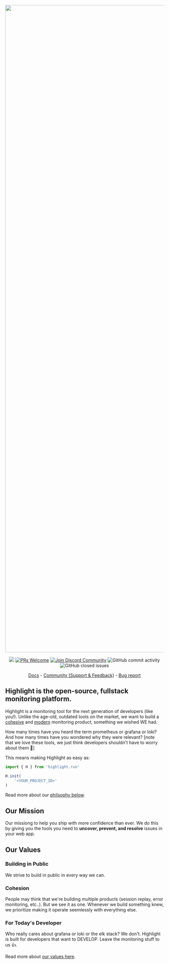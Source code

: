 <p align="center">
  <img width="2051" alt="github-thumb" src="https://user-images.githubusercontent.com/20292680/214453237-37420cc6-1ae1-474e-be55-d41fea21e0be.png">
</p>
<p align="center">
  <a href='https://github.com/highlight/highlight/graphs/contributors'><img src='https://img.shields.io/badge/all_contributors-17-orange.svg?style=flat-square' /></a>
  <a href='http://makeapullrequest.com'><img alt='PRs Welcome' src='https://img.shields.io/badge/PRs-welcome-brightgreen.svg?style=shields'/></a>
  <a href='https://community.highlight.com'><img alt="Join Discord Community" src="https://img.shields.io/badge/discord%20community-join-blue"/></a>
  <img alt="GitHub commit activity" src="https://img.shields.io/github/commit-activity/m/highlight/highlight"/>
  <img alt="GitHub closed issues" src="https://img.shields.io/github/issues-closed/highlight/highlight"/>
</p>

<p align="center">
  <a href="https://highlight.io/docs">Docs</a> - <a href="https://community.highlight.io">Community (Support & Feedback)</a> - <a href="https://github.com/highlight/highlight/issues/new?assignees=&labels=bug">Bug report</a>
</p>



## Highlight is the open-source, fullstack monitoring platform.

Highlight is a monitoring tool for the next generation of developers (like you!). Unlike the age-old, outdated tools on the market, we want to build a [cohesive](#cohesion) and [modern](#for-todays-developer) monitoring product, something we wished WE had. 

How many times have you heard the term prometheus or grafana or loki? And how many times have you wondered why they were relevant? [note that we love these tools, we just think developers shouldn't have to worry about them 🙂]

This means making Highlight as easy as:
```javascript
import { H } from 'highlight.run'

H.init(
	'<YOUR_PROJECT_ID>'
)
```

Read more about our [philsophy below](#product-philsophy).


## Our Mission

Our missiong to help you ship with more confidence than ever. We do this by giving you the tools you need to **uncover, prevent, and resolve** issues in your web app.

## Our Values

### Building in Public
We strive to build in public in every way we can.  

### Cohesion
People may think that we're building multiple products (session replay, error monitoring, etc..). But we see it as one. Whenever we build something knew, we prioritize making it operate seemlessly with everything else.

### For Today's Developer
Who really cares about grafana or loki or the elk stack? We don't. Highlight is built for developers that want to DEVELOP. Leave the monitoring stuff to us 👍.

Read more about [our values here](highlight.io/docs/company/values).

